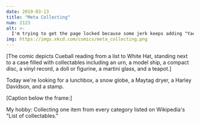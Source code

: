 ```yaml
---
date: 2019-03-13
title: "Meta Collecting"
num: 2123
alt: >-
  I'm trying to get the page locked because some jerk keeps adding "Yachts".
img: https://imgs.xkcd.com/comics/meta_collecting.png
---
```

[The comic depicts Cueball reading from a list to White Hat, standing next to a case filled with collectables including an urn, a model ship, a compact disc, a vinyl record, a doll or figurine, a martini glass, and a teapot.]

Today we're looking for a lunchbox, a snow globe, a Maytag dryer, a Harley Davidson, and a stamp.

[Caption below the frame:]

My hobby: Collecting one item from every category listed on Wikipedia's "List of collectables."